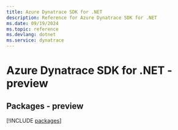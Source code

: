 ```yaml
---
title: Azure Dynatrace SDK for .NET
description: Reference for Azure Dynatrace SDK for .NET
ms.date: 09/19/2024
ms.topic: reference
ms.devlang: dotnet
ms.service: dynatrace
---
```

# Azure Dynatrace SDK for .NET - preview
## Packages - preview
[!INCLUDE [packages](dynatrace-index.md)]